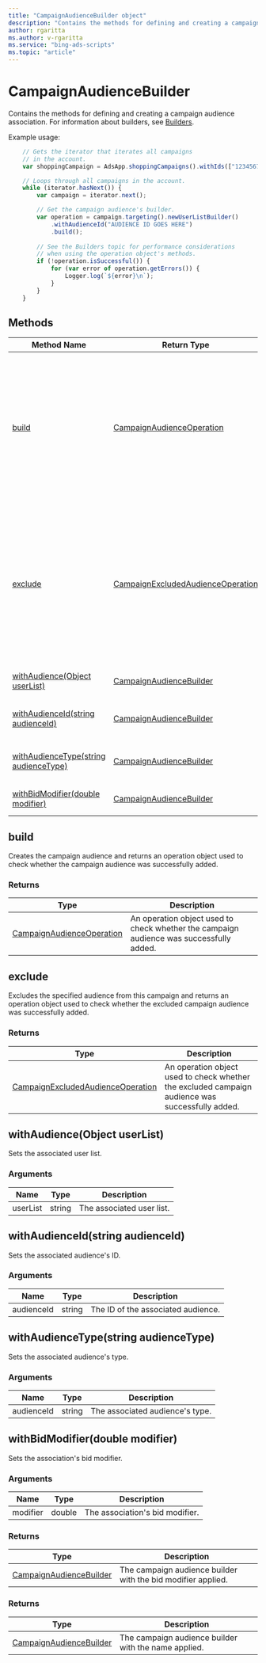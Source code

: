 ```yaml
---
title: "CampaignAudienceBuilder object"
description: "Contains the methods for defining and creating a campaign audience association."
author: rgaritta
ms.author: v-rgaritta
ms.service: "bing-ads-scripts"
ms.topic: "article"
---
```


# CampaignAudienceBuilder

Contains the methods for defining and creating a campaign audience association. For information about builders, see [Builders](../concepts/builders.md).

Example usage:
```javascript
    // Gets the iterator that iterates all campaigns
    // in the account.
    var shoppingCampaign = AdsApp.shoppingCampaigns().withIds(["123456789"]).get();

    // Loops through all campaigns in the account.
    while (iterator.hasNext()) {
        var campaign = iterator.next();

        // Get the campaign audience's builder.
        var operation = campaign.targeting().newUserListBuilder()
            .withAudienceId("AUDIENCE ID GOES HERE")
            .build();
    
        // See the Builders topic for performance considerations
        // when using the operation object's methods.
        if (!operation.isSuccessful()) {
            for (var error of operation.getErrors()) {
                Logger.log(`${error}\n`);
            }
        }
    }
```


## Methods
|Method Name|Return Type|Description|
|-|-|-
[build](#build)|[CampaignAudienceOperation](./CampaignAudienceOperation.md)|Creates the campaign audience association and returns an operation object used to check whether the campaign audience association was successfully added.
[exclude](#exclude)|[CampaignExcludedAudienceOperation](./CampaignExcludedAudienceOperation.md)|Excludes the specified audience from this campaign and returns an operation object used to check whether the excluded campaign audience was successfully added.
[withAudience(Object userList)](#withaudience-object-userlist-)|[CampaignAudienceBuilder](./CampaignAudienceBuilder.md)|Sets the associated user list.
[withAudienceId(string audienceId)](#withaudienceid-string-audienceid-)|[CampaignAudienceBuilder](./CampaignAudienceBuilder.md)|Sets the associated audience's ID.
[withAudienceType(string audienceType)](#withaudiencetype-string-audiencetype-)|[CampaignAudienceBuilder](./CampaignAudienceBuilder.md)|Sets the associated audience's type.
[withBidModifier(double modifier)](#withbidmodifier-double-modifier-)|[CampaignAudienceBuilder](./CampaignAudienceBuilder.md)|Sets the association's bid modifier.

## <a name="build"></a>build
Creates the campaign audience and returns an operation object used to check whether the campaign audience was successfully added.

### Returns
|Type|Description|
|-|-
[CampaignAudienceOperation](./CampaignAudienceOperation.md)|An operation object used to check whether the campaign audience was successfully added.


## <a name="exclude"></a>exclude
Excludes the specified audience from this campaign and returns an operation object used to check whether the excluded campaign audience was successfully added.

### Returns
|Type|Description|
|-|-
[CampaignExcludedAudienceOperation](./CampaignExcludedAudienceOperation.md)|An operation object used to check whether the excluded campaign audience was successfully added.


## <a name="withaudience-object-userlist-"></a>withAudience(Object userList)
Sets the associated user list.

### Arguments
|Name|Type|Description|
|-|-|-
userList|string|The associated user list.


## <a name="withaudienceid-string-audienceid-"></a>withAudienceId(string audienceId)
Sets the associated audience's ID.

### Arguments
|Name|Type|Description|
|-|-|-
audienceId|string|The ID of the associated audience.


## <a name="withaudiencetype-string-audiencetype-"></a>withAudienceType(string audienceType)
Sets the associated audience's type.

### Arguments
|Name|Type|Description|
|-|-|-
audienceId|string|The associated audience's type. 


## <a name="withbidmodifier-double-modifier-"></a>withBidModifier(double modifier)
Sets the association's bid modifier.

### Arguments
|Name|Type|Description|
|-|-|-
modifier|double|The association's bid modifier. 

### Returns
|Type|Description|
|-|-
[CampaignAudienceBuilder](./CampaignAudienceBuilder.md)|The campaign audience builder with the bid modifier applied.


### Returns
|Type|Description|
|-|-
[CampaignAudienceBuilder](./CampaignAudienceBuilder.md)|The campaign audience builder with the name applied.

